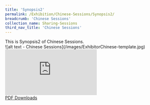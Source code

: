 ```yaml
---
title: 'Synopsis2'
permalink: /Exhibition/Chinese-Sessions/Synopsis2/
breadcrumb: 'Chinese Sessions'
collection_name: Sharing-Sessions
third_nav_title: 'Chinese Sessions'
---
```


<div>
  This is Synopsis2 of Chinese Sessions.<br />
</div>
![alt text - Chinese Sessions](/images/ExhibitorChinese-template.jpg)
<div class="video-container">
  <iframe src="https://www.youtube.com/embed/d6fmLlW8eoE" frameborder="0" allow="accelerometer; autoplay; encrypted-media; gyroscope; picture-in-picture" allowfullscreen></iframe></div>
<a href="/Sharing-Sessions/01-website-exhibitor-template-pdf.pdf" download>PDF Downloads</a>
